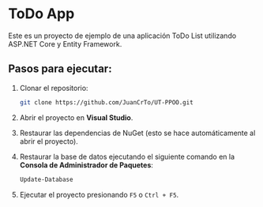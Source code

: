 ﻿# ToDo App

Este es un proyecto de ejemplo de una aplicación ToDo List utilizando ASP.NET Core y Entity Framework.

## Pasos para ejecutar:

1. Clonar el repositorio:
    ```bash
    git clone https://github.com/JuanCrTo/UT-PPOO.git
    ```

2. Abrir el proyecto en **Visual Studio**.

3. Restaurar las dependencias de NuGet (esto se hace automáticamente al abrir el proyecto).

4. Restaurar la base de datos ejecutando el siguiente comando en la **Consola de Administrador de Paquetes**:
    ```bash
    Update-Database
    ```

5. Ejecutar el proyecto presionando `F5` o `Ctrl + F5`.
